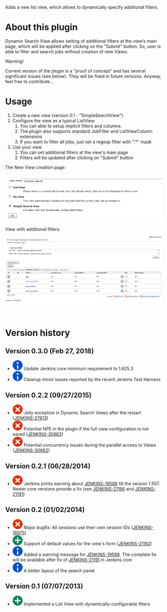 Adds a new list view, which allows to dynamically specify additional
filters.

# About this plugin

Dynamic Search View allows setting of additional filters at the view’s
main page, which will be applied after clicking on the "Submit" button.
So, user is able to filter and search jobs without creation of new
Views.

Warning!

Current version of the plugin is a "proof of concept" and has several
significant issues (see below). They will be fixed in future versions.
Anyway, feel free to contribute...

# Usage

1.  Create a new view (version 0.1 - "SimpleSearchView")
2.  Configure the view as a typical ListView.
    1.  You can able to setup implicit filters and columns.
    2.  The plugin also supports standard JobFilter and ListViewColumn
        extensions
    3.  If you want to filter all jobs, just set a regexp filter with
        ".\*" mask
3.  Use your view
    1.  You can set additional filters at the view's main page
    2.  Filters will be updated after clicking on "Submit" button

The New View creation page:

![](docs/images/CreateView.png)

View with additional filters:

![](docs/images/MainPage.png)

 

# Version history

## Version 0.3.0 (Feb 27, 2018)

-   ![(info)](docs/images/information.svg) Update
    Jenkins core minimum requirement to 1.625.3
-   ![(info)](docs/images/information.svg) Cleanup
    minor issues reported by the recent Jenkins Test Harness

## Version 0.2.2 (09/27/2015)

-   ![(error)](docs/images/error.svg)
    Jelly exception in Dynamic Search Views after the restart
    ([JENKINS-27613](https://issues.jenkins-ci.org/browse/JENKINS-27613))
-   ![(error)](docs/images/error.svg)
    Potential NPE in the plugin if the full view configuration is not
    saved
    ([JENKINS-30663](https://issues.jenkins-ci.org/browse/JENKINS-30663))
-   ![(error)](docs/images/error.svg)
    Potential concurrency issues during the parallel access to Views
    ([JENKINS-30662](https://issues.jenkins-ci.org/browse/JENKINS-30662))

## Version 0.2.1 (06/28/2014)

-   ![(error)](docs/images/error.svg)
    Jenkins prints warning about
    [JENKINS-19588](https://issues.jenkins-ci.org/browse/JENKINS-19588)
    till the version 1.557. Newer core versions provide a fix (see
    [JENKINS-21190](https://issues.jenkins-ci.org/browse/JENKINS-21190)
    and
    [JENKINS-21191](https://issues.jenkins-ci.org/browse/JENKINS-21191))

## Version 0.2 (01/02/2014)

-   ![(error)](docs/images/error.svg)
    Major bugfix: All sessions use their own session IDs
    ([JENKINS-18975](https://issues.jenkins-ci.org/browse/JENKINS-18975))
-   ![(plus)](docs/images/add.svg)
    Support of default values for the view's form
    ([JENKINS-21192](https://issues.jenkins-ci.org/browse/JENKINS-21192))
-   ![(info)](docs/images/information.svg)
    Added a warning message for
    [JENKINS-19588](https://issues.jenkins-ci.org/browse/JENKINS-19588).
    The complete fix will be available after fix of
    [JENKINS-21191](https://issues.jenkins-ci.org/browse/JENKINS-21191)
    in Jenkins core
-   ![(info)](docs/images/information.svg)
    A better layout of the search panel

## Version 0.1 (07/07/2013)

-   ![(plus)](docs/images/add.svg)
    Implemented a List View with dynamically-configurable filters
